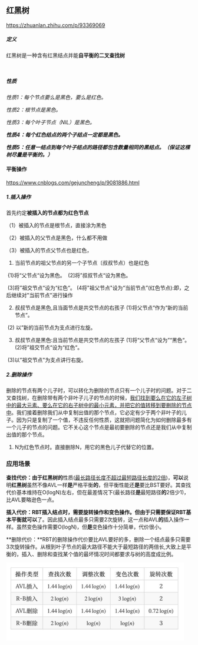 红黑树
------

https://zhuanlan.zhihu.com/p/93369069

##### 定义

红黑树是一种含有红黑结点并能**自平衡的二叉查找树**

​	

##### 性质

 *性质1：每个节点要么是黑色，要么是红色。*  

  *性质2：根节点是黑色。*  

  *性质3：每个叶子节点（NIL）是黑色。*  

***性质4：每个红色结点的两个子结点一定都是黑色。*** 

***性质5：任意一结点到每个叶子结点的路径都包含数量相同的黑结点。（保证这棵树尽量是平衡的。）***

#### 平衡操作

https://www.cnblogs.com/gejuncheng/p/9081886.html

##### 1.插入操作

首先约定**被插入的节点都为红色节点**

（1）被插入的节点是根节点，直接涂为黑色

（2）被插入的父节点是黑色，什么都不用做

（3）被插入的节点父节点也是红色，

1.   当前节点的祖父节点的另一个子节点〔叔叔节点）也是红色

​     {1}将“父节点“设为黑色。
​            (2]将”叔叔节点“设为黑色。

​    (3]将”祖交节点“设为“红色“。
​            (4将"祖父节点"设为“当前节点”(红色节点):即，之后继续对"当前节点"进行操作

2.   叔叔节点是黑色,且当面节点是共交节点的右孩子
            (1)将父节点“作为“新的当前节点“。

​		     (2) 以”新的当前节点为支点进行左旋。

3.   叔叔节点是黑色:且当前节点是共交节点的左孩子
     (1]将“父节点“设为”“黑色“。
     (2)将”祖交节点“设为“红色“。

​     (3)以”祖交节点"为支点讲行右旋。

##### 2.删除操作

删除的节点有两个儿子时，可以转化为删除的节点只有一个儿子时的问题。对于二叉查找树，在删除带有两个非叶子儿子的节点的时候，<u>我们找到要么在它的左子树中的最大元素、要么在它的右子树中的最小元素，并把它的值转移到要删除的节点中</u>。我们接着删除我们从中复制出值的那个节点，它必定有少于两个非叶子的儿子。因为只是复制了一个值，不违反任何性质，这就把问题简化为如何删除最多有一个儿子的节点的问题。它不关心这个节点是最初要删除的节点还是我们从中复制出值的那个节点。

1.   N为红色节点时。直接删除N，用它的黑色儿子代替它的位置。

     

### 应用场景



**查找代价：**由于**红黑树的**性质(<u>最长路径长度不超过最短路径长度的2倍</u>)，**可以**说明**红黑树**虽然不像AVL一样**是**严格平衡**的**，但平衡性能还**是**要比BST要好。其查找代价基本维持在O(logN)左右，但在最差情况下(最长路径**是**最短路径**的**2倍少1)，比AVL要略逊色一点。

**插入代价：**RBT插入结点时，需要旋转操作和变色操作。但由于只需要保证RBT基本平衡就**可以**了。因此插入结点最多只需要2次旋转，这一点和AVL**的**插入操作一样。虽然变色操作需要O(logN)，但**是**变色操作十分简单，代价很小。

**删除代价：**RBT的删除操作代价要比AVL要好的多，删除一个结点最多只需要3次旋转操作。从根到叶子节点的最大路径不能大于最短路径的两倍长,大致上是平衡的，插入、删除和查找某个值的最坏情况时间都要求与树的高度成比例。

<img src="assets/v2-352f0be1ae56e6a35f625733636f27f4_720w.jpg" alt="img" style="zoom:67%;" />



